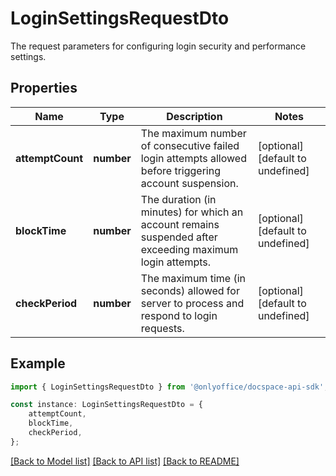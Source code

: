 # LoginSettingsRequestDto

The request parameters for configuring login security and performance settings.

## Properties

Name | Type | Description | Notes
------------ | ------------- | ------------- | -------------
**attemptCount** | **number** | The maximum number of consecutive failed login attempts allowed before triggering account suspension. | [optional] [default to undefined]
**blockTime** | **number** | The duration (in minutes) for which an account remains suspended after exceeding maximum login attempts. | [optional] [default to undefined]
**checkPeriod** | **number** | The maximum time (in seconds) allowed for server to process and respond to login requests. | [optional] [default to undefined]

## Example

```typescript
import { LoginSettingsRequestDto } from '@onlyoffice/docspace-api-sdk';

const instance: LoginSettingsRequestDto = {
    attemptCount,
    blockTime,
    checkPeriod,
};
```

[[Back to Model list]](../README.md#documentation-for-models) [[Back to API list]](../README.md#documentation-for-api-endpoints) [[Back to README]](../README.md)
